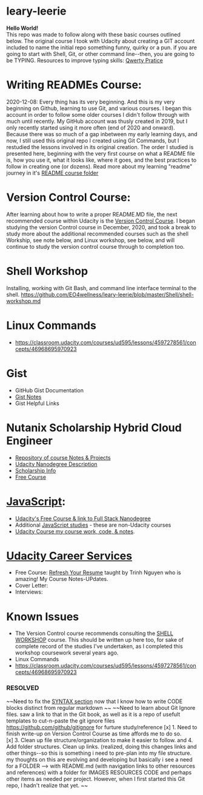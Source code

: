 # leary-leerie
**Hello World!**<br>
This repo was made to follow along with these basic courses outlined below. 
The original course I took with Udacity about creating a GIT account included to name the initial repo something funny, quirky or a pun.  if you are going to start with Shell, Git, or other command line--then, you are going to be TYPING.  Resources to improve typing skills: [Qwerty Pratice](https://www.keybr.com/)
<br>


# Writing READMEs Course:
2020-12-08: Every thing has its very beginning.  And this is my very beginning on Github, learning to use Git, and various courses. I began this account in order to follow some older courses I didn't follow through with much until recently.  My GitHub account was thusly created in 2019, but I only recently started using it more often (end of 2020 and onward). Because there was so much of a gap inbetween my early learning days, and now, I still used this original repo I created using Git Commands, but I restudied the lessons involved in its original creation.  The order I studied is presented here, beginning with the very first course on what a README file is, how you use it, what it looks like, where it goes, and the best practices to follow in creating one (or dozens). Read more about my learning "readme" journey in it's [README course folder](https://github.com/EO4wellness/leary-leerie/tree/master/course-on-writing-readme-files)

# Version Control Course: 
After learning about how to write a proper README.MD file, the next recommended course within Udacity is the [Version Control Course](https://github.com/EO4wellness/leary-leerie/blob/master/version-control/readme.md).  I began studying the version Control course in December, 2020, and took a break to study more about the additional recommended courses such as the shell Workship, see note below, and Linux workshop, see below, and will continue to study the version control course through to completion too. 

# Shell Workshop
Installing, working with Git Bash, and command line interface terminal to the shell.
https://github.com/EO4wellness/leary-leerie/blob/master/Shell/shell-workshop.md

# Linux Commands
* https://classroom.udacity.com/courses/ud595/lessons/4597278561/concepts/46968695970923

# Gist
* GitHub Gist Documentation 
* [Gist Notes](https://github.com/EO4wellness/leary-leerie/blob/master/gist.md)
* Gist Helpful Links 

# Nutanix Scholarship Hybrid Cloud Engineer
* [Repository of course Notes & Projects](https://github.com/EO4wellness/T-I-L/tree/main/Nutanix)
* [Udacity Nanodegree Description](https://blog.udacity.com/2020/10/enrollment-now-open-for-the-hybrid-cloud-engineer-nanodegree-program-from-udacity-nutanix.html)
* [Scholarship Info](https://www.udacity.com/scholarships/nutanix-hybrid-cloud-scholarship-program)
* [Free Course](https://www.udacity.com/course/hybrid-cloud-fundamentals--ud0321)

# [JavaScript](https://github.com/EO4wellness/leary-leerie/tree/master/JavaScript): 
* [Udacity's  Free Course & link to Full Stack Nanodegree](https://www.udacity.com/course/intro-to-javascript--ud803)
* Additional [JavaScript studies](https://github.com/EO4wellness/T-I-L/tree/main/JavaScript) - these are non-Udacity courses
* [Udacity Course my course work, code, & notes](https://github.com/EO4wellness/leary-leerie/tree/master/JavaScript).

# [Udacity Career Services](https://github.com/EO4wellness/leary-leerie/tree/master/career-coaches)
* Free Course: [Refresh Your Resume](https://www.udacity.com/course/refresh-your-resume--ud243) taught by Trinh Nguyen who is amazing! My Course Notes-UPdates.
* Cover Letter:
* Interviews: 

# Known Issues 
* The Version Control course recommends consulting the [SHELL WORKSHOP](https://classroom.udacity.com/courses/ud206) course.  This should be written up here too, for sake of complete record of the studies I've undertaken, as I completed this workshop coursework several years ago. <br>
* Linux Commands
* https://classroom.udacity.com/courses/ud595/lessons/4597278561/concepts/46968695970923 

### RESOLVED 
~~Need to fix the [SYNTAX section](https://github.com/EO4wellness/leary-leerie/blob/master/READme-course-notes.md) now that I know how to write CODE blocks distinct from regular markdown ~~
~~Need to learn about Git Ignore files. saw a link to that in the Git book, as well as it is a repo of usefult templates to cut-n-paste the git ignore files https://github.com/github/gitignore for furture study/reference 
[x] 1.  Need to finish write-up on Version Control Course as time affords me to do so. <br>
[x] 3. Clean up file structure/organization to make it easier to follow. and 4. Add folder structures. Clean up links.   (realized, doing this changes links and other things--so this is something i need to pre-plan into my file structure.  my thoughts on this are evolving and developing but basically i see a need for a FOLDER --> with README.md (with navigation links to other resources and references) with a folder for IMAGES  RESOURCES CODE and perhaps other items as needed per project.  However, when I first started this Git repo, I hadn't realize that yet. ~~
